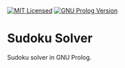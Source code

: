 [![MIT Licensed](https://img.shields.io/badge/license-MIT-blue.svg)](https://raw.githubusercontent.com/hyperium/hyper/master/LICENSE)
[![GNU Prolog Version](https://img.shields.io/badge/GNU%20Prolog-1.4.4-blue.svg)]()

# Sudoku Solver
Sudoku solver in GNU Prolog.

